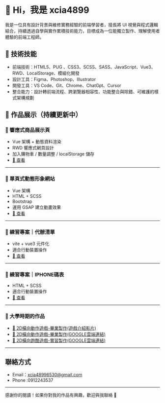 # 👋 Hi，我是 xcia4899

我是一位具有設計背景與維修實務經驗的前端學習者，擅長將 UI 視覺與程式邏輯結合，持續透過自學與實作累積技術能力，目標成為一位能獨立製作、理解使用者體驗的前端工程師。

## 🔧 技術技能
- 前端技術：HTML5、PUG 、CSS3、SCSS、SASS、JavaScript、Vue3、RWD、LocalStorage、模組化開發
- 設計工具：Figma、Photoshop、Illustrator
- 開發工具：VS Code、Git、Chrome、ChatGpt、Cursor
- 整合能力：設計轉前端流程、跨瀏覽器相容性、功能整合與除錯、可維護的樣式架構規劃


## 🚀 作品展示（持續更新中）

### 📌 響應式商品展示頁
- Vue 架構 + 動態資料渲染
- RWD 響應式網頁設計
- 加入購物車 / 數量調整 / localStorage 儲存
- [🔗 查看](https://github.com/xcia4899/my-project-01.git)

---

### 📌 單頁式動態形象網站
- Vue 架構 
- HTML + SCSS 
- Bootstrap 
- 運用 GSAP 建立動畫效果
- [🔗 查看](https://github.com/xcia4899/samphone.git)

---

### 📌 練習專案｜代辦清單
- vite + vue3 元件化
- 適合行動裝置操作
- [🔗 查看](https://xcia4899.github.io/todolist-component/)

---

### 📌 練習專案｜IPHONE碼表
- HTML + SCSS 
- 適合行動裝置操作
- [🔗 查看](https://github.com/xcia4899/TimeLoop)

---

### 📌 大學時期的作品
- [🔗 2D橫向動作遊戲-畢業製作(遊戲介紹影片)](https://www.youtube.com/watch?v=ESM6PNo-TCg)
- [🔗 2D橫向動作遊戲-畢業製作(GOOGLE雲端連結)](https://drive.google.com/drive/folders/0B913QqmGy9ubR0RHeFBINjU1LVU?resourcekey=0-wXB21P5bijqrhxtLYTgXjQ&usp=drive_link)
- [🔗 2D橫向跑酷遊戲-實習製作(GOOGLE雲端連結)](https://drive.google.com/drive/folders/0B913QqmGy9ubblZTRHNPSUVDSFk?resourcekey=0-9fEeMzfmccCyvCUROir5Qg&usp=drive_link)
---

##  聯絡方式
-  Email：xcia48996530@gmail.com
-  Phone :0912243537

---

感謝你的閱讀！如果你對我的作品有興趣，歡迎與我聯絡 🙌
